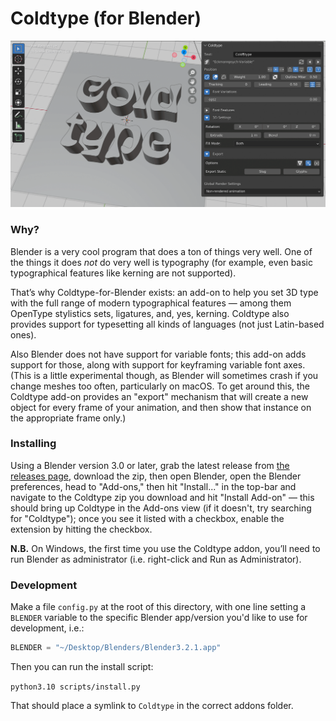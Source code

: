 # Coldtype (for Blender)

![The Coldtype-for-Blender UI](assets/uipreview.png)

### Why?

Blender is a very cool program that does a ton of things very well. One of the things it does _not_ do very well is typography (for example, even basic typographical features like kerning are not supported).

That’s why Coldtype-for-Blender exists: an add-on to help you set 3D type with the full range of modern typographical features — among them OpenType stylistics sets, ligatures, and, yes, kerning. Coldtype also provides support for typesetting all kinds of languages (not just Latin-based ones).

Also Blender does not have support for variable fonts; this add-on adds support for those, along with support for keyframing variable font axes. (This is a little experimental though, as Blender will sometimes crash if you change meshes too often, particularly on macOS. To get around this, the Coldtype add-on provides an "export" mechanism that will create a new object for every frame of your animation, and then show that instance on the appropriate frame only.)

### Installing

Using a Blender version 3.0 or later, grab the latest release from [the releases page](https://github.com/coldtype/coldtype-blender/releases), download the zip, then open Blender, open the Blender preferences, head to "Add-ons," then hit "Install..." in the top-bar and navigate to the Coldtype zip you download and hit "Install Add-on" — this should bring up Coldtype in the Add-ons view (if it doesn't, try searching for "Coldtype"); once you see it listed with a checkbox, enable the extension by hitting the checkbox.

__N.B.__ On Windows, the first time you use the Coldtype addon, you’ll need to run Blender as administrator (i.e. right-click and Run as Administrator).

### Development

Make a file `config.py` at the root of this directory, with one line setting a `BLENDER` variable to the specific Blender app/version you'd like to use for development, i.e.:

```python
BLENDER = "~/Desktop/Blenders/Blender3.2.1.app"
```

Then you can run the install script:

`python3.10 scripts/install.py`

That should place a symlink to `Coldtype` in the correct addons folder.
